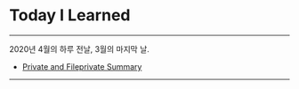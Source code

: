 # Today I Learned

---

2020년 4월의 하루 전날, 3월의 마지막 날.

- [Private and Fileprivate Summary](https://vincentgeranium.github.io/ios,/swift/2020/03/31/basicSyntax.html)

---
